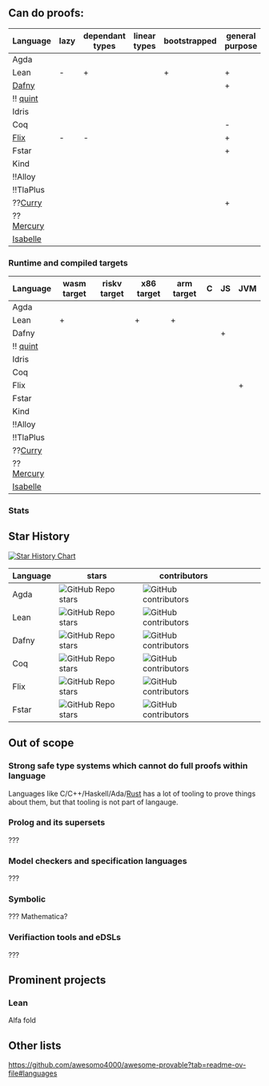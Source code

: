 ## Can do proofs:


| Language                                     | lazy | dependant types | linear types | bootstrapped | general purpose | refinement types | type classes | effects |
|----------------------------------------------|------|-----------------|--------------|--------------|-----------------|------------------|--------------|---------|
| Agda                                         |      |                 |              |              |                 |                  |              |         |
| Lean                                         | -    | +               |              | +            | +               |                  |              |         |
| [Dafny](https://github.com/dafny-lang/dafny) |      |                 |              |              | +               |                  |              |         |
| !! [quint](https://quint-lang.org/)          |      |                 |              |              |                 |                  |              |         |
| Idris                                        |      |                 |              |              |                 |                  |              |         |
| Coq                                          |      |                 |              |              | -               |                  |              |         |
| [Flix](https://flix.dev/)                    | -    | -               |              |              | +               |                  | +            | +       |
| Fstar                                        |      |                 |              |              | +               | +                |              |         |
| Kind                                         |      |                 |              |              |                 |                  |              |         |
| !!Alloy                                      |      |                 |              |              |                 |                  |              |         |
| !!TlaPlus                                    |      |                 |              |              |                 |                  |              |         |
| ??[Curry](https://curry-lang.org/)           |      |                 |              |              | +               |                  |              |         |
| ??[Mercury](https://mercurylang.org/)        |      |                 |              |              |                 |                  |              |         |
| [Isabelle](https://isabelle.in.tum.de/)      |      |                 |              |              |                 |                  |              |         |



### Runtime and compiled targets

| Language                                | wasm target | riskv target | x86 target | arm target | C | JS | JVM |
|-----------------------------------------|-------------|--------------|------------|------------|---|----|-----|
| Agda                                    |             |              |            |            |   |    |     |
| Lean                                    | +           |              | +          | +          |   |    |     |
| Dafny                                   |             |              |            |            |   | +  |     |
| !! [quint](https://quint-lang.org/)     |             |              |            |            |   |    |     |
| Idris                                   |             |              |            |            |   |    |     |
| Coq                                     |             |              |            |            |   |    |     |
| Flix                                    |             |              |            |            |   |    | +   |
| Fstar                                   |             |              |            |            |   |    |     |
| Kind                                    |             |              |            |            |   |    |     |
| !!Alloy                                 |             |              |            |            |   |    |     |
| !!TlaPlus                               |             |              |            |            |   |    |     |
| ??[Curry](https://curry-lang.org/)      |             |              |            |            |   |    |     |
| ??[Mercury](https://mercurylang.org/)   |             |              |            |            |   |    |     |
| [Isabelle](https://isabelle.in.tum.de/) |             |              |            |            |   |    |     |


### Stats

## Star History

[![Star History Chart](https://api.star-history.com/svg?repos=leanprover/lean4,dafny-lang/dafny,agda/agda,FStarLang/FStar,flix/flix,idris-lang/Idris2,HigherOrderCO/Kind,coq/coq&type=Date)](https://api.star-history.com/svg?repos=leanprover/lean4,dafny-lang/dafny,agda/agda,FStarLang/FStar,idris-lang/Idris2,HigherOrderCO/Kind,coq/coq&type=Date)

| Language | stars                                                                      | contributors                                                                        |   |   |   |   |
|----------|----------------------------------------------------------------------------|-------------------------------------------------------------------------------------|---|---|---|---|
| Agda     | ![GitHub Repo stars](https://img.shields.io/github/stars/agda/agda)        | ![GitHub contributors](https://img.shields.io/github/contributors/agda/agda)        |   |   |   |   |
| Lean     | ![GitHub Repo stars](https://img.shields.io/github/stars/leanprover/lean4) | ![GitHub contributors](https://img.shields.io/github/contributors/leanprover/lean4) |   |   |   |   |
| Dafny    | ![GitHub Repo stars](https://img.shields.io/github/stars/dafny-lang/dafny) | ![GitHub contributors](https://img.shields.io/github/contributors/dafny-lang/dafny) |   |   |   |   |
| Coq      | ![GitHub Repo stars](https://img.shields.io/github/stars/coq/coq)          | ![GitHub contributors](https://img.shields.io/github/contributors/coq/coq)          |   |   |   |   |
| Flix     | ![GitHub Repo stars](https://img.shields.io/github/stars/flix/flix)        | ![GitHub contributors](https://img.shields.io/github/contributors/flix/flix)        |   |   |   |   |
| Fstar    | ![GitHub Repo stars](https://img.shields.io/github/stars/FStarLang/FStar)  | ![GitHub contributors](https://img.shields.io/github/contributors/FStarLang/FStar)  |   |   |   |   |


## Out of scope


### Strong safe type systems which cannot do full proofs within language 

Languages like C/C++/Haskell/Ada/[Rust](https://github.com/newca12/awesome-rust-formalized-reasoning?tab=readme-ov-file#verification) 
has a lot of tooling to prove things about them, but that tooling is not part of langauge.

### Prolog and its supersets

???

### Model checkers and specification languages 

???

### Symbolic

??? Mathematica?

### Verifiaction tools and eDSLs

???

## Prominent projects

### Lean

Alfa fold


## Other lists

https://github.com/awesomo4000/awesome-provable?tab=readme-ov-file#languages
